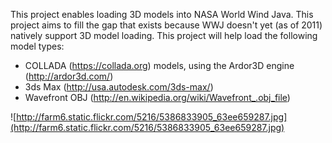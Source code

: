 This project enables loading 3D models into NASA World Wind Java. This project aims to fill the gap that exists because WWJ doesn't yet (as of 2011) natively support 3D model loading. This project will help load the following model types:
  * COLLADA (https://collada.org) models, using the Ardor3D engine (http://ardor3d.com/)
  * 3ds Max (http://usa.autodesk.com/3ds-max/)
  * Wavefront OBJ (http://en.wikipedia.org/wiki/Wavefront_.obj_file)

![http://farm6.static.flickr.com/5216/5386833905_63ee659287.jpg](http://farm6.static.flickr.com/5216/5386833905_63ee659287.jpg)